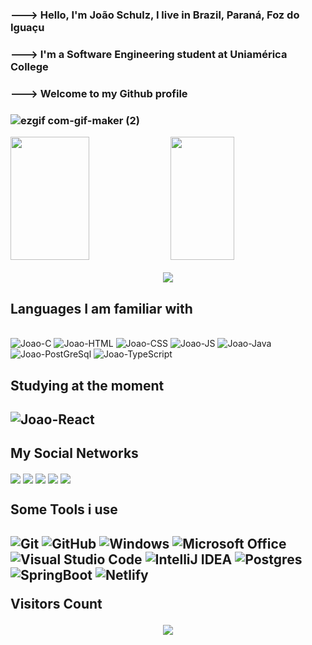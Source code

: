 <h3>---> Hello, I'm João Schulz, I live in Brazil,  Paraná, Foz do Iguaçu <h3>
<h3>---> I'm a Software Engineering student at Uniamérica College<h3>
<h3>---> Welcome to my Github profile <h3>

![ezgif com-gif-maker (2)](https://user-images.githubusercontent.com/99768538/188994855-caf9505e-b1b3-46a7-8e2a-9b344675ad3c.gif)

<div display = "flex">
  <img width="50%" height="197px" src="https://github-readme-stats.vercel.app/api?username=JoaoSchulz&show_icons=true&theme=highcontrast&include_all_commits=true&count_private=true"/>
  <img width="45%" height="197px" src="https://github-readme-stats.vercel.app/api/top-langs/?username=JoaoSchulz&layout=compact&langs_count=7&theme=highcontrast"/>
</div>
<p align="center">
  <img src="https://github-profile-trophy.vercel.app/?username=JoaoSchulz&theme=chalk&row=2&no-bg=true&column=3&margin-w=15&margin-h=15" />
</p>
  <h2>Languages I am familiar with</h2>
<div>
  <div style="display: inline_block"><br>
  <img alt="Joao-C" src="https://img.shields.io/badge/C-00599C?style=for-the-badge&logo=c&logoColor=white">
  <img alt="Joao-HTML" src="https://img.shields.io/badge/HTML-239120?style=for-the-badge&logo=html5&logoColor=white">
  <img alt="Joao-CSS" src="https://img.shields.io/badge/CSS-239120?&style=for-the-badge&logo=css3&logoColor=white">
  <img alt="Joao-JS" src="https://img.shields.io/badge/JavaScript-F7DF1E?style=for-the-badge&logo=javascript&logoColor=black">
  <img alt="Joao-Java" src="https://img.shields.io/badge/Java-ED8B00?style=for-the-badge&logo=java&logoColor=white">
  <img alt="Joao-PostGreSql" src="https://img.shields.io/badge/PostgreSQL-316192?style=for-the-badge&logo=postgresql&logoColor=white">
  <img alt="Joao-TypeScript" src="https://img.shields.io/badge/typescript-%23007ACC.svg?style=for-the-badge&logo=typescript&logoColor=white">
</div>
<h2>Studying at the moment<h2>
  <div>
    <img alt="Joao-React" src="https://img.shields.io/badge/React-20232A?style=for-the-badge&logo=react&logoColor=61DAFB">
  </div>
 <h2>My Social Networks</h2>
  
  <div>
    <a href="https://www.facebook.com/joao.schulzdealmeida" target="_blank"><img src="https://img.shields.io/badge/Facebook-1877F2?style=for-the-badge&logo=facebook&logoColor=white" align="center"></a>
    <a href="https://twitter.com/JoaoGSchulz1" target="_blank"><img src="https://img.shields.io/badge/Twitter-%231DA1F2.svg?style=for-the-badge&logo=Twitter&logoColor=white"align ="center"></a>
    <a href="https://www.instagram.com/joaogschulz/" target="_blank"><img src="https://img.shields.io/badge/-Instagram-%23E4405F?style=for-the-badge&logo=instagram&logoColor=white" align="center"></a>
    <a href="https://www.linkedin.com/in/jo%C3%A3o-guilherme-almeida-171b22239/" target="_blank"><img src="https://img.shields.io/badge/-LinkedIn-%230077B5?style=for-the-badge&logo=linkedin&logoColor=white" align="center"></a>  
    <a href="https://stackoverflow.com/users/19944974/jo%c3%a3o-guilherme-almeida" target="_blank"><img src="https://img.shields.io/badge/Stack_Overflow-FE7A16?    style=for-the-badge&logo=stack-overflow&logoColor=white" align="center"></a>
  </div>
  
  <h2>Some Tools i use<h2>
    
  ![Git](https://img.shields.io/badge/git-%23F05033.svg?style=for-the-badge&logo=git&logoColor=white)
  ![GitHub](https://img.shields.io/badge/github-%23121011.svg?style=for-the-badge&logo=github&logoColor=white)
  ![Windows](https://img.shields.io/badge/Windows-0078D6?style=for-the-badge&logo=windows&logoColor=white)
  ![Microsoft Office](https://img.shields.io/badge/Microsoft_Office-D83B01?style=for-the-badge&logo=microsoft-office&logoColor=white)
  ![Visual Studio Code](https://img.shields.io/badge/Visual%20Studio%20Code-0078d7.svg?style=for-the-badge&logo=visual-studio-code&logoColor=white)
  ![IntelliJ IDEA](https://img.shields.io/badge/IntelliJIDEA-000000.svg?style=for-the-badge&logo=intellij-idea&logoColor=white)
  ![Postgres](https://img.shields.io/badge/postgres-%23316192.svg?style=for-the-badge&logo=postgresql&logoColor=white)
  ![SpringBoot](https://img.shields.io/badge/Spring_Boot-F2F4F9?style=for-the-badge&logo=spring-boot)
  ![Netlify](https://img.shields.io/badge/netlify-%23000000.svg?style=for-the-badge&logo=netlify&logoColor=#00C7B7)

<p align="centre"><b>Visitors Count</b></p>  
<p align="center"><img src="https://profile-counter.glitch.me/{JoaoSchulz}/count.svg" /></p> 
